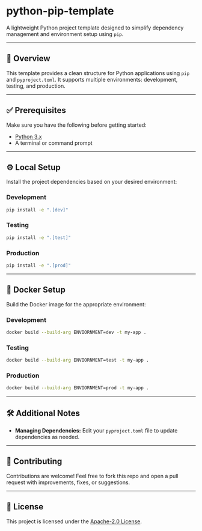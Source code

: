 # python-pip-template

A lightweight Python project template designed to simplify dependency management and environment setup using `pip`.

---

## 🚀 Overview

This template provides a clean structure for Python applications using `pip` and `pyproject.toml`. It supports multiple environments: development, testing, and production.

---

## ✅ Prerequisites

Make sure you have the following before getting started:

- [Python 3.x](https://www.python.org/downloads/)
- A terminal or command prompt

---

## ⚙️ Local Setup

Install the project dependencies based on your desired environment:

### Development
```bash
pip install -e ".[dev]"
```

### Testing
```bash
pip install -e ".[test]"
```

### Production
```bash
pip install -e ".[prod]"
```

---

## 🐳 Docker Setup

Build the Docker image for the appropriate environment:

### Development
```bash
docker build --build-arg ENVIORNMENT=dev -t my-app .
```

### Testing
```bash
docker build --build-arg ENVIORNMENT=test -t my-app .
```

### Production
```bash
docker build --build-arg ENVIORNMENT=prod -t my-app .
```

---

## 🛠️ Additional Notes

- **Managing Dependencies:** Edit your `pyproject.toml` file to update dependencies as needed.

---

## 🤝 Contributing

Contributions are welcome! Feel free to fork this repo and open a pull request with improvements, fixes, or suggestions.

---

## 📄 License

This project is licensed under the [Apache-2.0 License](LICENSE).
